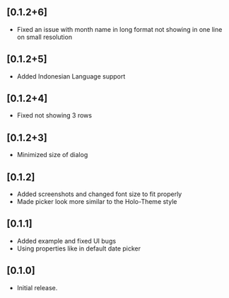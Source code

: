 ## [0.1.2+6]
* Fixed an issue with month name in long format not showing in one line on small resolution

## [0.1.2+5]
* Added Indonesian Language support

## [0.1.2+4]
* Fixed not showing 3 rows

## [0.1.2+3]
* Minimized size of dialog

## [0.1.2]

* Added screenshots and changed font size to fit properly
* Made picker look more similar to the Holo-Theme style

## [0.1.1]

* Added example and fixed UI bugs
* Using properties like in default date picker

## [0.1.0]

* Initial release.
